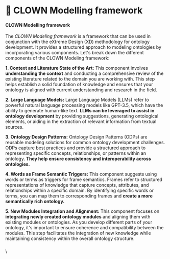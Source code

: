# 🧲 CLOWN Modelling framework

#### **CLOWN Modelling framework**

The _CLOWN Modeling framework_ is a framework that can be used in conjunction with the eXtreme Design (XD) methodology for ontology development. It provides a structured approach to modeling ontologies by incorporating various components. Let's break down the different components of the CLOWN Modeling framework:

**1. Context and Literature State of the Art:** This component involves **understanding the context** and conducting a comprehensive review of the existing literature related to the domain you are working with. This step helps establish a solid foundation of knowledge and ensures that your ontology is aligned with current understanding and research in the field.

**2. Large Language Models:** Large Language Models (LLMs) refer to powerful natural language processing models like GPT-3.5, which have the ability to generate human-like text. **LLMs can be leveraged to assist in ontology development** by providing suggestions, generating ontological elements, or aiding in the extraction of relevant information from textual sources.

**3. Ontology Design Patterns:** Ontology Design Patterns (ODPs) are reusable modeling solutions for common ontology development challenges. ODPs capture best practices and provide a structured approach to representing specific concepts, relationships, or patterns within an ontology. **They help ensure consistency and interoperability across ontologies.**

**4. Words as Frame Semantic Triggers:** This component suggests using words or terms as triggers for frame semantics. Frames refer to structured representations of knowledge that capture concepts, attributes, and relationships within a specific domain. By identifying specific words or terms, you can map them to corresponding frames and **create a more semantically rich ontology.**

**5. New Modules Integration and Alignment:** This component focuses on **integrating newly created ontology modules** and aligning them with existing modules or ontologies. As you develop different parts of your ontology, it's important to ensure coherence and compatibility between the modules. This step facilitates the integration of new knowledge while maintaining consistency within the overall ontology structure.

###

\
